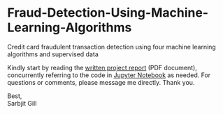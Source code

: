 # Fraud-Detection-Using-Machine-Learning-Algorithms
Credit card fraudulent transaction detection using four machine learning algorithms and supervised data

Kindly start by reading the <a href="https://github.com/sarbjitgill/Fraud-Detection-Using-Machine-Learning-Algorithms/blob/main/Report%20-%20Credit%20Card%20Fraud%20Detection%20Using%20Machine%20Learning%20Algorithms%20and%20Labeled%20Data.pdf" target="_blank">written project report</a> (PDF document), concurrently referring to the code in <a href="https://github.com/sarbjitgill/Fraud-Detection-Using-Machine-Learning-Algorithms/blob/main/Jupyter%20Notebook%20-%20Credit%20Card%20Fraudulent%20Transaction%20Detection%20Using%20Machine%20Learning%20Algorithms%20and%20Supervised%20Data.ipynb" target="_blank">Jupyter Notebook</a> as needed. For questions or comments, please message me directly. Thank you.

Best, <br/>
Sarbjit Gill
